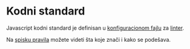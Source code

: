 # Kodni standard

Javascript kodni standard je definisan u [konfiguracionom fajlu](.eslintrc) za [linter](https://eslint.org/). 

Na [spisku pravila](https://eslint.org/docs/rules/) možete videti šta koje znači i kako se podešava.
